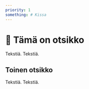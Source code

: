 ```yaml
---
priority: 1
something: # Kissa
---
```


# 🐳 Tämä on otsikko

Tekstiä. Tekstiä.

## Toinen otsikko

Tekstiä. Tekstiä.